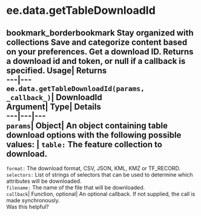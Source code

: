  
#  ee.data.getTableDownloadId 
bookmark_borderbookmark Stay organized with collections  Save and categorize content based on your preferences.
Get a download ID. 
Returns a download id and token, or null if a callback is specified.
Usage| Returns  
---|---  
`ee.data.getTableDownloadId(params,  _callback_)`| DownloadId  
Argument| Type| Details  
---|---|---  
`params`| Object| An object containing table download options with the following possible values:  | ` table: ` The feature collection to download.  
---  
` format: ` The download format, CSV, JSON, KML, KMZ or TF_RECORD.  
` selectors: ` List of strings of selectors that can be used to determine which attributes will be downloaded.  
` filename: ` The name of the file that will be downloaded.  
`callback`| Function, optional| An optional callback. If not supplied, the call is made synchronously.  
Was this helpful?
